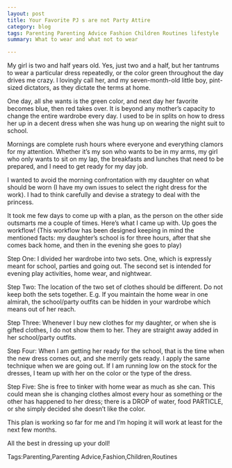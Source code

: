 ```yaml
---
layout: post
title: Your Favorite PJ s are not Party Attire
category: blog
tags: Parenting Parenting Advice Fashion Children Routines lifestyle
summary: What to wear and what not to wear

---
```


My girl is two and half years old. Yes, just two and a half, but her tantrums to wear a particular dress repeatedly, or the color green throughout the day drives me crazy. I lovingly call her, and my seven-month-old little boy, pint-sized dictators, as they dictate the terms at home.

One day, all she wants is the green color, and next day her favorite becomes blue, then red takes over. It is beyond any mother’s capacity to change the entire wardrobe every day. I used to be in splits on how to dress her up in a decent dress when she was hung up on wearing the night suit to school.

Mornings are complete rush hours where everyone and everything clamors for my attention. Whether it’s my son who wants to be in my arms, my girl who only wants to sit on my lap, the breakfasts and lunches that need to be prepared, and I need to get ready for my day job.

I wanted to avoid the morning confrontation with my daughter on what should be worn (I have my own issues to select the right dress for the work). I had to think carefully and devise a strategy to deal with the princess.

It took me few days to come up with a plan, as the person on the other side outsmarts me a couple of times. Here’s what I came up with.
Up goes the workflow! (This workflow has been designed keeping in mind the mentioned facts: my daughter’s school is for three hours, after that she comes back home, and then in the evening she goes to play)

Step One: I divided her wardrobe into two sets. One, which is expressly meant for school, parties and going out. The second set is intended for evening play activities, home wear, and nightwear.

Step Two: The location of the two set of clothes should be different. Do not keep both the sets together. E.g. If you maintain the home wear in one almirah, the school/party outfits can be hidden in your wardrobe which means out of her reach.

Step Three: Whenever I buy new clothes for my daughter, or when she is gifted clothes, I do not show them to her. They are straight away added in her school/party outfits.

Step Four: When I am getting her ready for the school, that is the time when the new dress comes out, and she merrily gets ready. I apply the same technique when we are going out. If I am running low on the stock for the dresses, I team up with her on the color or the type of the dress.

Step Five: She is free to tinker with home wear as much as she can. This could mean she is changing clothes almost every hour as something or the other has happened to her dress; there is a DROP of water, food PARTICLE, or she simply decided she doesn’t like the color.

This plan is working so far for me and I’m hoping it will work at least for the next few months.

All the best in dressing up your doll!

Tags:Parenting,Parenting Advice,Fashion,Children,Routines
